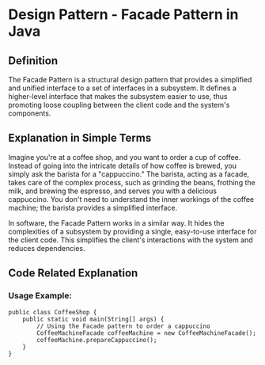 # Design Pattern - Facade Pattern in Java
## Definition
The Facade Pattern is a structural design pattern that provides a simplified and unified interface to a set of interfaces in a subsystem. It defines a higher-level interface that makes the subsystem easier to use, thus promoting loose coupling between the client code and the system's components.

## Explanation in Simple Terms
Imagine you're at a coffee shop, and you want to order a cup of coffee. Instead of going into the intricate details of how coffee is brewed, you simply ask the barista for a "cappuccino." The barista, acting as a facade, takes care of the complex process, such as grinding the beans, frothing the milk, and brewing the espresso, and serves you with a delicious cappuccino. You don't need to understand the inner workings of the coffee machine; the barista provides a simplified interface.

In software, the Facade Pattern works in a similar way. It hides the complexities of a subsystem by providing a single, easy-to-use interface for the client code. This simplifies the client's interactions with the system and reduces dependencies.

## Code Related Explanation
### Usage Example:
```
public class CoffeeShop {
    public static void main(String[] args) {
        // Using the Facade pattern to order a cappuccino
        CoffeeMachineFacade coffeeMachine = new CoffeeMachineFacade();
        coffeeMachine.prepareCappuccino();
    }
}
```
